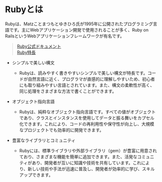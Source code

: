 # Rubyとは

Rubyは、Matzことまつもとゆきひろ氏が1995年に公開されたプログラミング言語です。主にWebアプリケーション開発で使用されることが多く、Ruby on RailsというWebアプリケーションフレームワークが有名です。

> [Ruby公式ドキュメント](https://www.ruby-lang.org/ja/)<br>
> [Ruby特長](https://docs.ruby-lang.org/ja/3.2/doc/spec=2fintro.html)

- シンプルで美しい構文
  - Rubyは、読みやすく書きやすいシンプルで美しい構文が特長です。コードが自然言語に近く、プログラマが直感的に理解しやすいため、初心者にも取り組みやすい言語とされています。また、構文の柔軟性が高く、同じ処理をさまざまな方法で書くことができます。

- オブジェクト指向言語
  - Rubyは、純粋なオブジェクト指向言語です。すべての値がオブジェクトであり、クラスとインスタンスを使用してデータと振る舞いをカプセル化できます。これにより、コードの再利用性や保守性が向上し、大規模なプロジェクトでも効率的に開発できます。

- 豊富なライブラリとコミュニティ
  - Rubyには、標準ライブラリや外部ライブラリ（gem）が豊富に用意されており、さまざまな機能を簡単に追加できます。また、活発なコミュニティがあり、開発者が互いに知識や技術を共有しています。これにより、新しい技術や手法が迅速に普及し、開発者が効率的に学び、スキルアップできます。
